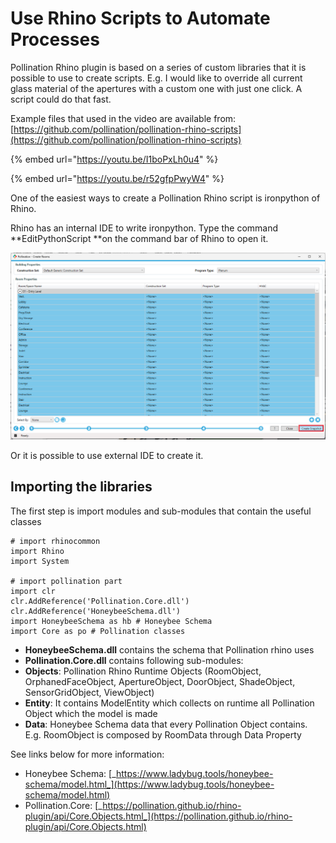 # Use Rhino Scripts to Automate Processes

Pollination Rhino plugin is based on a series of custom libraries that it is possible to use to create scripts. E.g. I would like to override all current glass material of the apertures with a custom one with just one click. A script could do that fast.

Example files that used in the video are available from: [https://github.com/pollination/pollination-rhino-scripts](https://github.com/pollination/pollination-rhino-scripts)

{% embed url="https://youtu.be/I1boPxLh0u4" %}

{% embed url="https://youtu.be/r52gfpPwyW4" %}

One of the easiest ways to create a Pollination Rhino script is ironpython of Rhino.

Rhino has an internal IDE to write ironpython. Type the command **EditPythonScript **on the command bar of Rhino to open it.

![Rhino Python Editor](<../.gitbook/assets/image (60).png>)

Or it is possible to use external IDE to create it.

## Importing the libraries

The first step is import modules and sub-modules that contain the useful classes

```
# import rhinocommon
import Rhino
import System

# import pollination part
import clr
clr.AddReference('Pollination.Core.dll')
clr.AddReference('HoneybeeSchema.dll')
import HoneybeeSchema as hb # Honeybee Schema
import Core as po # Pollination classes
```

* **HoneybeeSchema.dll** contains the schema that Pollination rhino uses
* **Pollination.Core.dll** contains following sub-modules:
* **Objects**: Pollination Rhino Runtime Objects (RoomObject, OrphanedFaceObject, ApertureObject, DoorObject, ShadeObject, SensorGridObject, ViewObject)
* **Entity**: It contains ModelEntity which collects on runtime all Pollination Object which the model is made
* **Data**: Honeybee Schema data that every Pollination Object contains. E.g. RoomObject is composed by RoomData through Data Property

See links below for more information:

* Honeybee Schema: [_https://www.ladybug.tools/honeybee-schema/model.html_](https://www.ladybug.tools/honeybee-schema/model.html)
* Pollination.Core: [_https://pollination.github.io/rhino-plugin/api/Core.Objects.html_](https://pollination.github.io/rhino-plugin/api/Core.Objects.html)
